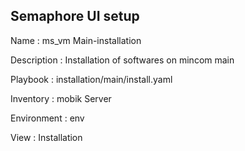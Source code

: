 

## Semaphore UI setup

Name         : ms_vm Main-installation

Description  : Installation of softwares on mincom main

Playbook     : installation/main/install.yaml

Inventory    : mobik Server

Environment  : env

View         : Installation